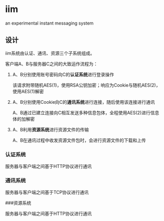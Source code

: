 # iim
an experimental instant messaging system

## 设计

iim系统由认证、通讯、资源三个子系统组成。

客户端A、B与服务器C之间的大致运作流程为：

1. A、B分别使用账号密码向C的**认证系统**进行登录操作

   该请求附带随机AES(1)，使用RSA公钥加密；响应为Cookie与随机AES(2)，使用AES(1)解密

2. A、B分别使用Cookie向C的**通讯系统**进行连接，随后使用该连接进行通讯

   A、B通过已建立连接向C相互发送多种信息包体，全程使用AES(2)进行信息体的加解密

3. A、B利用**资源系统**进行资源文件的传输

   A、B在通讯过程中收发资源文件包时，会进行资源文件的下载和上传

### 认证系统

服务器与客户端之间基于HTTP协议进行通讯

### 通讯系统

服务器与客户端之间基于TCP协议进行通讯

###资源系统

服务器与客户端之间基于HTTP协议进行通讯